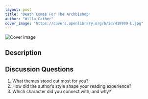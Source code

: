 ```yaml
---
layout: post
title: "Death Comes For The Archbishop"
author: "Willa Cather"
cover_image: "https://covers.openlibrary.org/b/id/419999-L.jpg"
---
```



![Cover image](https://covers.openlibrary.org/b/id/419999-L.jpg)


  
## Description



## Discussion Questions

1. What themes stood out most for you?
2. How did the author’s style shape your reading experience?
3. Which character did you connect with, and why?
